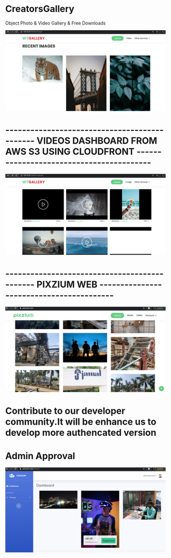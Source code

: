 # CreatorsGallery
Object Photo & Video Gallery &amp; Free Downloads

![](wtpixel_image.png)


# --------------------------------------------- VIDEOS DASHBOARD FROM AWS S3 USING CLOUDFRONT -----------------------------------------
![](wtpixel_video.png)



# --------------------------------------------- PIXZIUM WEB  -----------------------------------------


![](pixzium.png)

# Contribute to our developer community.It will be enhance us to develop more authencated version
<form><script src="https://checkout.razorpay.com/v1/payment-button.js" data-payment_button_id="pl_Gmqfrpfxzt1Eb0" async> </script> </form>



# Admin Approval 


![](admin.png)
